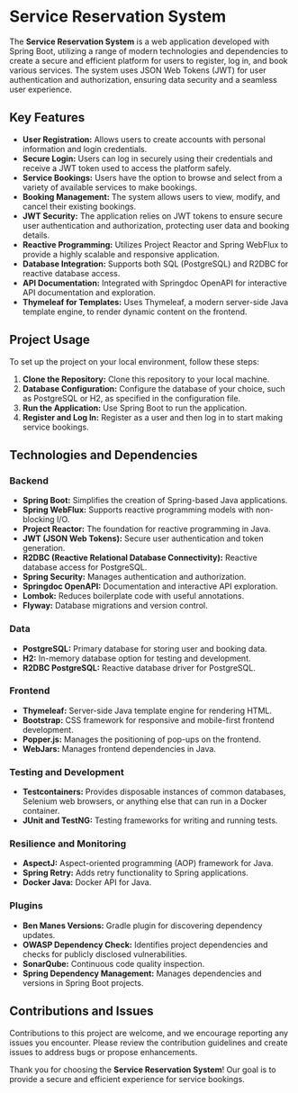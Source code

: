 # Service Reservation System

The **Service Reservation System** is a web application developed with Spring Boot, utilizing a range of modern
technologies and dependencies to create a secure and efficient platform for users to register, log in, and book various
services. The system uses JSON Web Tokens (JWT) for user authentication and authorization, ensuring data security and a
seamless user experience.

## Key Features

- **User Registration:** Allows users to create accounts with personal information and login credentials.
- **Secure Login:** Users can log in securely using their credentials and receive a JWT token used to access the
  platform safely.
- **Service Bookings:** Users have the option to browse and select from a variety of available services to make
  bookings.
- **Booking Management:** The system allows users to view, modify, and cancel their existing bookings.
- **JWT Security:** The application relies on JWT tokens to ensure secure user authentication and authorization,
  protecting user data and booking details.
- **Reactive Programming:** Utilizes Project Reactor and Spring WebFlux to provide a highly scalable and responsive
  application.
- **Database Integration:** Supports both SQL (PostgreSQL) and R2DBC for reactive database access.
- **API Documentation:** Integrated with Springdoc OpenAPI for interactive API documentation and exploration.
- **Thymeleaf for Templates:** Uses Thymeleaf, a modern server-side Java template engine, to render dynamic content on
  the frontend.

## Project Usage

To set up the project on your local environment, follow these steps:

1. **Clone the Repository:** Clone this repository to your local machine.
2. **Database Configuration:** Configure the database of your choice, such as PostgreSQL or H2, as specified in the
   configuration file.
3. **Run the Application:** Use Spring Boot to run the application.
4. **Register and Log In:** Register as a user and then log in to start making service bookings.

## Technologies and Dependencies

### Backend

- **Spring Boot:** Simplifies the creation of Spring-based Java applications.
- **Spring WebFlux:** Supports reactive programming models with non-blocking I/O.
- **Project Reactor:** The foundation for reactive programming in Java.
- **JWT (JSON Web Tokens):** Secure user authentication and token generation.
- **R2DBC (Reactive Relational Database Connectivity):** Reactive database access for PostgreSQL.
- **Spring Security:** Manages authentication and authorization.
- **Springdoc OpenAPI:** Documentation and interactive API exploration.
- **Lombok:** Reduces boilerplate code with useful annotations.
- **Flyway:** Database migrations and version control.

### Data

- **PostgreSQL:** Primary database for storing user and booking data.
- **H2:** In-memory database option for testing and development.
- **R2DBC PostgreSQL:** Reactive database driver for PostgreSQL.

### Frontend

- **Thymeleaf:** Server-side Java template engine for rendering HTML.
- **Bootstrap:** CSS framework for responsive and mobile-first frontend development.
- **Popper.js:** Manages the positioning of pop-ups on the frontend.
- **WebJars:** Manages frontend dependencies in Java.

### Testing and Development

- **Testcontainers:** Provides disposable instances of common databases, Selenium web browsers, or anything else that
  can run in a Docker container.
- **JUnit and TestNG:** Testing frameworks for writing and running tests.

### Resilience and Monitoring

- **AspectJ:** Aspect-oriented programming (AOP) framework for Java.
- **Spring Retry:** Adds retry functionality to Spring applications.
- **Docker Java:** Docker API for Java.

### Plugins

- **Ben Manes Versions:** Gradle plugin for discovering dependency updates.
- **OWASP Dependency Check:** Identifies project dependencies and checks for publicly disclosed vulnerabilities.
- **SonarQube:** Continuous code quality inspection.
- **Spring Dependency Management:** Manages dependencies and versions in Spring Boot projects.

## Contributions and Issues

Contributions to this project are welcome, and we encourage reporting any issues you encounter. Please review the
contribution guidelines and create issues to address bugs or propose enhancements.

Thank you for choosing the **Service Reservation System**! Our goal is to provide a secure and efficient experience for
service bookings.
